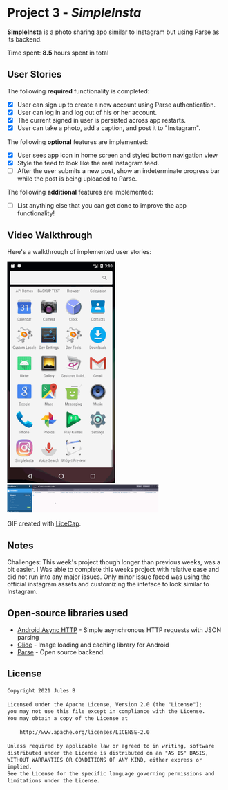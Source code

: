 # Project 3 - *SimpleInsta*

**SimpleInsta** is a photo sharing app similar to Instagram but using Parse as its backend.

Time spent: **8.5** hours spent in total

## User Stories

The following **required** functionality is completed:

- [x] User can sign up to create a new account using Parse authentication.
- [x] User can log in and log out of his or her account.
- [x] The current signed in user is persisted across app restarts.
- [x] User can take a photo, add a caption, and post it to "Instagram".

The following **optional** features are implemented:

- [x] User sees app icon in home screen and styled bottom navigation view
- [x] Style the feed to look like the real Instagram feed.
- [ ] After the user submits a new post, show an indeterminate progress bar while the post is being uploaded to Parse.

The following **additional** features are implemented:

- [ ] List anything else that you can get done to improve the app functionality!

## Video Walkthrough

Here's a walkthrough of implemented user stories:

<img src='wt1.gif' title='Video Walkthrough' width='250' alt='Video Walkthrough 1' />
<img src='wt2.gif' title='Video Walkthrough' width='350' alt='Video Walkthrough 2' />

GIF created with [LiceCap](http://www.cockos.com/licecap/).

## Notes

Challenges: This week's project though longer than previous weeks, was a bit easier. I Was able to complete this weeks project with relative ease and did not run into any major issues. Only minor issue faced was using the official instagram assets and customizing the inteface to look similar to Instagram.

## Open-source libraries used

- [Android Async HTTP](https://github.com/codepath/CPAsyncHttpClient) - Simple asynchronous HTTP requests with JSON parsing
- [Glide](https://github.com/bumptech/glide) - Image loading and caching library for Android
- [Parse](https://github.com/parse-community/Parse-SDK-Android) - Open source backend.

## License

    Copyright 2021 Jules B

    Licensed under the Apache License, Version 2.0 (the "License");
    you may not use this file except in compliance with the License.
    You may obtain a copy of the License at

        http://www.apache.org/licenses/LICENSE-2.0

    Unless required by applicable law or agreed to in writing, software
    distributed under the License is distributed on an "AS IS" BASIS,
    WITHOUT WARRANTIES OR CONDITIONS OF ANY KIND, either express or implied.
    See the License for the specific language governing permissions and
    limitations under the License.
